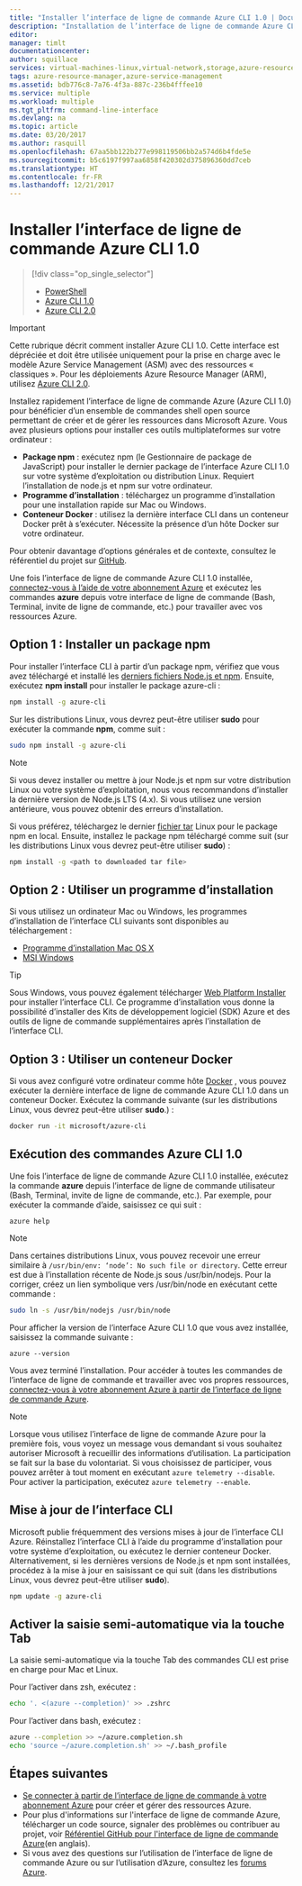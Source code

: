 ```yaml
---
title: "Installer l’interface de ligne de commande Azure CLI 1.0 | Documents Microsoft"
description: "Installation de l’interface de ligne de commande Azure CLI 1.0 pour Mac, Linux et Windows afin d’utiliser les services Azure"
editor: 
manager: timlt
documentationcenter: 
author: squillace
services: virtual-machines-linux,virtual-network,storage,azure-resource-manager
tags: azure-resource-manager,azure-service-management
ms.assetid: bdb776c8-7a76-4f3a-887c-236b4fffee10
ms.service: multiple
ms.workload: multiple
ms.tgt_pltfrm: command-line-interface
ms.devlang: na
ms.topic: article
ms.date: 03/20/2017
ms.author: rasquill
ms.openlocfilehash: 67aa5bb122b277e998119506bb2a574d6b4fde5e
ms.sourcegitcommit: b5c6197f997aa6858f420302d375896360dd7ceb
ms.translationtype: HT
ms.contentlocale: fr-FR
ms.lasthandoff: 12/21/2017
---
```

# <a name="install-the-azure-cli-10"></a>Installer l’interface de ligne de commande Azure CLI 1.0
> [!div class="op_single_selector"]
> * [PowerShell](/powershell/azure/overview)
> * [Azure CLI 1.0](cli-install-nodejs.md)
> * [Azure CLI 2.0](/cli/azure/install-azure-cli)

> [!IMPORTANT]
> Cette rubrique décrit comment installer Azure CLI 1.0. Cette interface est dépréciée et doit être utilisée uniquement pour la prise en charge avec le modèle Azure Service Management (ASM) avec des ressources « classiques ».
> Pour les déploiements Azure Resource Manager (ARM), utilisez [Azure CLI 2.0](/cli/azure/overview).

Installez rapidement l’interface de ligne de commande Azure (Azure CLI 1.0) pour bénéficier d’un ensemble de commandes shell open source permettant de créer et de gérer les ressources dans Microsoft Azure. Vous avez plusieurs options pour installer ces outils multiplateformes sur votre ordinateur :

* **Package npm** : exécutez npm (le Gestionnaire de package de JavaScript) pour installer le dernier package de l’interface Azure CLI 1.0 sur votre système d’exploitation ou distribution Linux. Requiert l’installation de node.js et npm sur votre ordinateur.
* **Programme d’installation** : téléchargez un programme d’installation pour une installation rapide sur Mac ou Windows.
* **Conteneur Docker** : utilisez la dernière interface CLI dans un conteneur Docker prêt à s’exécuter. Nécessite la présence d’un hôte Docker sur votre ordinateur.

Pour obtenir davantage d’options générales et de contexte, consultez le référentiel du projet sur [GitHub](https://github.com/azure/azure-xplat-cli).

Une fois l’interface de ligne de commande Azure CLI 1.0 installée, [connectez-vous à l’aide de votre abonnement Azure](/cli/azure/authenticate-azure-cli) et exécutez les commandes **azure** depuis votre interface de ligne de commande (Bash, Terminal, invite de ligne de commande, etc.) pour travailler avec vos ressources Azure.

## <a name="option-1-install-an-npm-package"></a>Option 1 : Installer un package npm
Pour installer l’interface CLI à partir d’un package npm, vérifiez que vous avez téléchargé et installé les [derniers fichiers Node.js et npm](https://nodejs.org/en/download/package-manager/). Ensuite, exécutez **npm install** pour installer le package azure-cli :

```bash
npm install -g azure-cli
```

Sur les distributions Linux, vous devrez peut-être utiliser **sudo** pour exécuter la commande **npm**, comme suit :

```bash
sudo npm install -g azure-cli
```

> [!NOTE]
> Si vous devez installer ou mettre à jour Node.js et npm sur votre distribution Linux ou votre système d’exploitation, nous vous recommandons d’installer la dernière version de Node.js LTS (4.x). Si vous utilisez une version antérieure, vous pouvez obtenir des erreurs d’installation.

Si vous préférez, téléchargez le dernier [fichier tar][linux-installer] Linux pour le package npm en local. Ensuite, installez le package npm téléchargé comme suit (sur les distributions Linux vous devrez peut-être utiliser **sudo**) :

```bash
npm install -g <path to downloaded tar file>
```

## <a name="option-2-use-an-installer"></a>Option 2 : Utiliser un programme d’installation
Si vous utilisez un ordinateur Mac ou Windows, les programmes d’installation de l’interface CLI suivants sont disponibles au téléchargement :

* [Programme d’installation Mac OS X][mac-installer]
* [MSI Windows][windows-installer]

> [!TIP]
> Sous Windows, vous pouvez également télécharger [Web Platform Installer](https://go.microsoft.com/?linkid=9828653) pour installer l’interface CLI. Ce programme d’installation vous donne la possibilité d’installer des Kits de développement logiciel (SDK) Azure et des outils de ligne de commande supplémentaires après l’installation de l’interface CLI.

## <a name="option-3-use-a-docker-container"></a>Option 3 : Utiliser un conteneur Docker
Si vous avez configuré votre ordinateur comme hôte [Docker](https://docs.docker.com/engine/understanding-docker/) , vous pouvez exécuter la dernière interface de ligne de commande Azure CLI 1.0 dans un conteneur Docker. Exécutez la commande suivante (sur les distributions Linux, vous devrez peut-être utiliser **sudo**.) :

```bash
docker run -it microsoft/azure-cli
```

## <a name="run-azure-cli-10-commands"></a>Exécution des commandes Azure CLI 1.0
Une fois l’interface de ligne de commande Azure CLI 1.0 installée, exécutez la commande **azure** depuis l’interface de ligne de commande utilisateur (Bash, Terminal, invite de ligne de commande, etc.). Par exemple, pour exécuter la commande d’aide, saisissez ce qui suit :

```azurecli
azure help
```

> [!NOTE]
> Dans certaines distributions Linux, vous pouvez recevoir une erreur similaire à `/usr/bin/env: ‘node’: No such file or directory`. Cette erreur est due à l’installation récente de Node.js sous /usr/bin/nodejs. Pour la corriger, créez un lien symbolique vers /usr/bin/node en exécutant cette commande :

```bash
sudo ln -s /usr/bin/nodejs /usr/bin/node
```

Pour afficher la version de l’interface Azure CLI 1.0 que vous avez installée, saisissez la commande suivante :

```azurecli
azure --version
```

Vous avez terminé l’installation. Pour accéder à toutes les commandes de l’interface de ligne de commande et travailler avec vos propres ressources, [connectez-vous à votre abonnement Azure à partir de l’interface de ligne de commande Azure](/cli/azure/authenticate-azure-cli).

> [!NOTE]
> Lorsque vous utilisez l’interface de ligne de commande Azure pour la première fois, vous voyez un message vous demandant si vous souhaitez autoriser Microsoft à recueillir des informations d’utilisation. La participation se fait sur la base du volontariat. Si vous choisissez de participer, vous pouvez arrêter à tout moment en exécutant `azure telemetry --disable`. Pour activer la participation, exécutez `azure telemetry --enable`.

## <a name="update-the-cli"></a>Mise à jour de l’interface CLI
Microsoft publie fréquemment des versions mises à jour de l’interface CLI Azure. Réinstallez l’interface CLI à l’aide du programme d’installation pour votre système d’exploitation, ou exécutez le dernier conteneur Docker. Alternativement, si les dernières versions de Node.js et npm sont installées, procédez à la mise à jour en saisissant ce qui suit (dans les distributions Linux, vous devrez peut-être utiliser **sudo**).

```bash
npm update -g azure-cli
```

## <a name="enable-tab-completion"></a>Activer la saisie semi-automatique via la touche Tab
La saisie semi-automatique via la touche Tab des commandes CLI est prise en charge pour Mac et Linux.

Pour l’activer dans zsh, exécutez :

```bash
echo '. <(azure --completion)' >> .zshrc
```

Pour l’activer dans bash, exécutez :

```bash
azure --completion >> ~/azure.completion.sh
echo 'source ~/azure.completion.sh' >> ~/.bash_profile
```


## <a name="next-steps"></a>Étapes suivantes
* [Se connecter à partir de l’interface de ligne de commande à votre abonnement Azure](/cli/azure/authenticate-azure-cli) pour créer et gérer des ressources Azure.
* Pour plus d'informations sur l'interface de ligne de commande Azure, télécharger un code source, signaler des problèmes ou contribuer au projet, voir [Référentiel GitHub pour l'interface de ligne de commande Azure](https://github.com/azure/azure-xplat-cli)(en anglais).
* Si vous avez des questions sur l’utilisation de l’interface de ligne de commande Azure ou sur l’utilisation d’Azure, consultez les [forums Azure](https://social.msdn.microsoft.com/Forums/en-US/home?forum=azurescripting).


[mac-installer]: http://aka.ms/mac-azure-cli
[windows-installer]: http://aka.ms/webpi-azure-cli
[linux-installer]: http://aka.ms/linux-azure-cli
[cliasm]: /cli/azure/get-started-with-az-cli2
[cliarm]: ./virtual-machines/azure-cli-arm-commands.md
